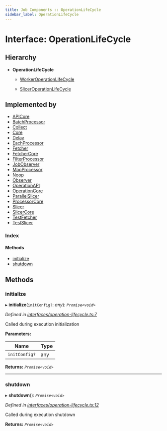 ```yaml
---
title: Job Components :: OperationLifeCycle
sidebar_label: OperationLifeCycle
---
```


# Interface: OperationLifeCycle

## Hierarchy

* **OperationLifeCycle**

  * [WorkerOperationLifeCycle](workeroperationlifecycle.md)

  * [SlicerOperationLifeCycle](sliceroperationlifecycle.md)

## Implemented by

* [APICore](../classes/apicore.md)
* [BatchProcessor](../classes/batchprocessor.md)
* [Collect](../classes/collect.md)
* [Core](../classes/core.md)
* [Delay](../classes/delay.md)
* [EachProcessor](../classes/eachprocessor.md)
* [Fetcher](../classes/fetcher.md)
* [FetcherCore](../classes/fetchercore.md)
* [FilterProcessor](../classes/filterprocessor.md)
* [JobObserver](../classes/jobobserver.md)
* [MapProcessor](../classes/mapprocessor.md)
* [Noop](../classes/noop.md)
* [Observer](../classes/observer.md)
* [OperationAPI](../classes/operationapi.md)
* [OperationCore](../classes/operationcore.md)
* [ParallelSlicer](../classes/parallelslicer.md)
* [ProcessorCore](../classes/processorcore.md)
* [Slicer](../classes/slicer.md)
* [SlicerCore](../classes/slicercore.md)
* [TestFetcher](../classes/testfetcher.md)
* [TestSlicer](../classes/testslicer.md)

### Index

#### Methods

* [initialize](operationlifecycle.md#initialize)
* [shutdown](operationlifecycle.md#shutdown)

## Methods

###  initialize

▸ **initialize**(`initConfig?`: *any*): *`Promise<void>`*

*Defined in [interfaces/operation-lifecycle.ts:7](https://github.com/terascope/teraslice/blob/6e018493/packages/job-components/src/interfaces/operation-lifecycle.ts#L7)*

Called during execution initialization

**Parameters:**

Name | Type |
------ | ------ |
`initConfig?` | any |

**Returns:** *`Promise<void>`*

___

###  shutdown

▸ **shutdown**(): *`Promise<void>`*

*Defined in [interfaces/operation-lifecycle.ts:12](https://github.com/terascope/teraslice/blob/6e018493/packages/job-components/src/interfaces/operation-lifecycle.ts#L12)*

Called during execution shutdown

**Returns:** *`Promise<void>`*
